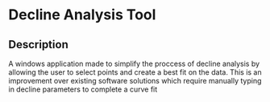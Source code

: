# Decline Analysis Tool

## Description

A windows application made to simplify the proccess of decline analysis by allowing the user to select points and create a best fit on the data. This is an improvement over existing software solutions which require manually typing in decline parameters to complete a curve fit

